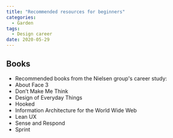 ```yaml
---
title: "Recommended resources for beginners"
categories:
  - Garden
tags:
  - Design career
date: 2020-05-29
---
```


## Books

- Recommended books from the Nielsen group's career study:
 - About Face 3
 - Don’t Make Me Think
 - Design of Everyday Things
 - Hooked
 - Information Architecture for the World Wide Web
 - Lean UX
 - Sense and Respond
 - Sprint
